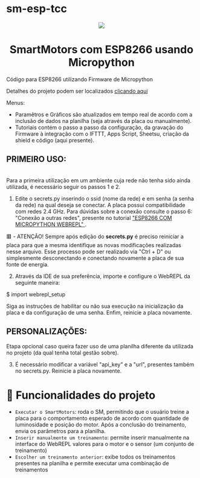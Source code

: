 # sm-esp-tcc
<p align="center">
<img loading="lazy" src="http://img.shields.io/static/v1?label=STATUS&message=CONCLUIDO&color=GREEN&style=for-the-badge"/>
</p>

<h1 align="center"> SmartMotors com ESP8266 usando Micropython </h1>

Código para ESP8266 utilizando Firmware de Micropython

Detalhes do projeto podem ser localizados <a href="https://sites.google.com/view/smartmotors/in%C3%ADcio" target="_blank"> clicando aqui </a>

Menus: 
  - Paramêtros e Gráficos são atualizados em tempo real de acordo com a inclusão de dados na planilha (seja através da placa ou manualmente).
  - Tutoriais contém o passo a passo da configuração, da gravação do Firmware à integração com o IFTTT, Apps Script, Sheetsu, criação da shield e código (aqui presente).


<h2> PRIMEIRO USO: </h2></br>
Para a primeira utilização em um ambiente cuja rede não tenha sido ainda utilizada, é necessário seguir os passos 1 e 2. </br>

1) Edite o secrets.py inserindo o ssid (nome da rede) e em senha (a senha da rede) na qual deseja se conectar. A placa possui compatibilidade com redes 2.4 GHz. Para dúvidas sobre a conexão consulte o passo 6: "Conexão a outras redes", presente no tutorial <a href = "https://fab.poalab.net.br/#!/projects/esp8266-com-micropython-webrepl" target="_blank"> "ESP8266 COM MICROPYTHON WEBREPL" </a>.

🟥 - ATENÇÃO! Sempre após edição do **secrets.py** é preciso reiniciar a placa para que a mesma identifique as novas modificações realizadas nesse arquivo. Esse processo pode ser realizado via "Ctrl + D" ou simplesmente desconectando e conectando novamente a placa de sua fonte de energia.

2) Através da IDE de sua preferência, importe e configure o WebREPL da seguinte maneira:

$ import webrepl_setup

Siga as instruções de habilitar ou não sua execução na inicialização da placa e da configuração de uma senha. Enfim, reinicie a placa novamente.


<h2> PERSONALIZAÇÕES: </h2> 
Etapa opcional caso queira fazer uso de uma planilha diferente da utilizada no projeto (da qual tenha total gestão sobre). </br>

3) É necessário modificar a variável "api_key" e a "url", presentes também no secrets.py. Reinicie a placa novamente.


# :hammer: Funcionalidades do projeto

- `Executar o SmartMotors`: roda o SM, permitindo que o usuário treine a placa para o comportamento esperado de acordo com quantidade de luminosidade e posição do motor. Após a conclusão do treinamento, envia os parâmetros para a planilha.
- `Inserir manualmente um treinamento`: permite inserir manualmente na interface do WebREPL valores para o motor e o sensor (um conjunto de treinamento)
- `Escolher um treinamento anterior`: exibe todos os treinamentos presentes na planilha e permite executar uma combinação de treinamentos
